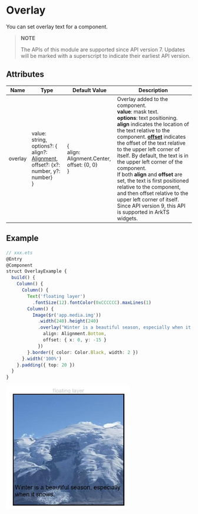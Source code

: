 # Overlay

You can set overlay text for a component.

>  **NOTE**
>
> The APIs of this module are supported since API version 7. Updates will be marked with a superscript to indicate their earliest API version.

## Attributes

| Name| Type| Default Value| Description|
| -------- | -------- | -------- | -------- |
| overlay | value: string,<br>options?: {<br>align?: [Alignment](ts-appendix-enums.md#alignment), <br>offset?: {x?: number, y?: number}<br>} | {<br>align: Alignment.Center,<br>offset: {0, 0}<br>} | Overlay added to the component.<br> **value**: mask text.<br>**options**: text positioning. **align** indicates the location of the text relative to the component. **[offset](ts-universal-attributes-location.md)** indicates the offset of the text relative to the upper left corner of itself. By default, the text is in the upper left corner of the component.<br>If both **align** and **offset** are set, the text is first positioned relative to the component, and then offset relative to the upper left corner of itself.<br>Since API version 9, this API is supported in ArkTS widgets.|

## Example

```ts
// xxx.ets
@Entry
@Component
struct OverlayExample {
  build() {
    Column() {
      Column() {
        Text('floating layer')
          .fontSize(12).fontColor(0xCCCCCC).maxLines(1)
        Column() {
          Image($r('app.media.img'))
            .width(240).height(240)
            .overlay("Winter is a beautiful season, especially when it snows.", {
              align: Alignment.Bottom,
              offset: { x: 0, y: -15 }
            })
        }.border({ color: Color.Black, width: 2 })
      }.width('100%')
    }.padding({ top: 20 })
  }
}
```

![en-us_image_0000001212058472](figures/en-us_image_0000001212058472.png)
